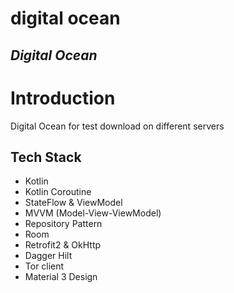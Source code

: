 # digital ocean
## _Digital Ocean_


# Introduction
Digital Ocean for test download on different servers

## Tech Stack

- Kotlin
- Kotlin Coroutine
- StateFlow & ViewModel
- MVVM (Model-View-ViewModel)
- Repository Pattern
- Room
- Retrofit2 & OkHttp
- Dagger Hilt
- Tor client
- Material 3 Design
